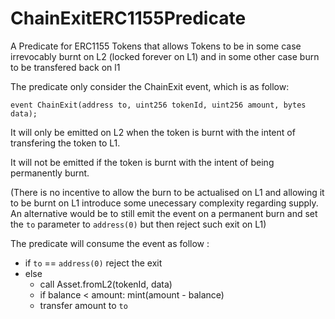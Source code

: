 # ChainExitERC1155Predicate

A Predicate for ERC1155 Tokens that allows Tokens to be in some case irrevocably burnt on L2 (locked forever on L1) and in some other case burn to be transfered back on l1

The predicate only consider the ChainExit event, which is as follow:

```solidity
event ChainExit(address to, uint256 tokenId, uint256 amount, bytes data);
```

It will only be emitted on L2 when the token is burnt with the intent of transfering the token to L1.

It will not be emitted if the token is burnt with the intent of being permanently burnt.

(There is no incentive to allow the burn to be actualised on L1 and allowing it to be burnt on L1 introduce some unecessary complexity regarding supply. An alternative would be to still emit the event on a permanent burn and set the `to` parameter to `address(0)` but then reject such exit on L1)


The predicate will consume the event as follow :

- if `to` == `address(0)` reject the exit
- else
  - call Asset.fromL2(tokenId, data)
  - if balance < amount:
    mint(amount - balance)
  - transfer amount to `to`


